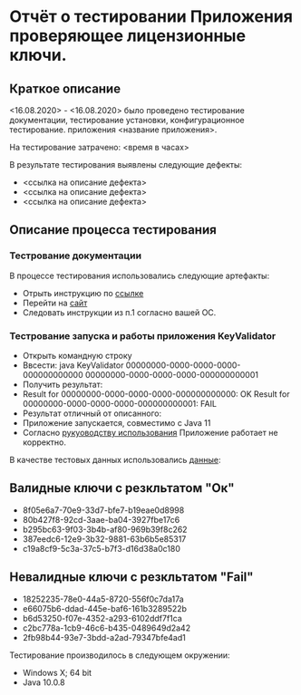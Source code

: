 # Отчёт о тестировании Приложения проверяющее лицензионные ключи.

## Краткое описание

<16.08.2020> - <16.08.2020> было проведено тестирование документации, тестирование установки, конфигурационное тестирование. приложения <название приложения>.

На тестирование затрачено: <время в часах>

В результате тестирования выявлены следующие дефекты:
* <ссылка на описание дефекта>
* <ссылка на описание дефекта>
* <ссылка на описание дефекта>

## Описание процесса тестирования

### Тестрование документации

В процессе тестирования использовались следующие артефакты:
* Отрыть инструкцию по [ссылке](https://github.com/netology-code/javaqa-homeworks/blob/master/intro/openjdk11-manual.md)
* Перейти на [сайт](https://adoptopenjdk.net/)
* Следовать инструкции из п.1 согласно вашей ОС.
  
 ### Тестрование запуска  и работы приложения KeyValidator

 * Открыть командную строку
 * Ввсести: java KeyValidator 00000000-0000-0000-0000-000000000000 00000000-0000-0000-0000-000000000001
 * Получить результат:
 * Result for 00000000-0000-0000-0000-000000000000: OK
Result for 00000000-0000-0000-0000-000000000001: FAIL
* Результат отличный от описанного:
* Приложение запускается, совместимо с Java 11
* Согласно [рукуоводству использования](https://github.com/netology-code/javaqa-homeworks/blob/master/intro/user-manual.md) Приложение работает не корректно.


В качестве тестовых данных использовались [данные](https://github.com/netology-code/javaqa-homeworks/blob/master/intro/user-manual.md):

## Валидные ключи с резкльтатом "Ок"

* 8f05e6a7-70e9-33d7-bfe7-b19eae0d8998
* 80b427f8-92cd-3aae-ba04-3927fbe17c6
* b295bc63-9f03-3b4b-af80-969b39f8c262
* 387eedc6-12e9-3b32-9881-63b6b5e85317
* c19a8cf9-5c3a-37c5-b7f3-d16d38a0c180
  
## Невалидные ключи с резкльтатом "Fail"

* 18252235-78e0-44a5-8720-556f0c7da17a
* e66075b6-ddad-445e-baf6-161b3289522b
* b6d53250-f07e-4352-a293-6102ddf7f1ca
* c2bc778a-1cb9-46c6-b435-0489649d2a42
* 2fb98b44-93e7-3bdd-a2ad-79347bfe4ad1

Тестирование производилось в следующем окружении:
* Windows X; 64 bit
* Java 10.0.8
